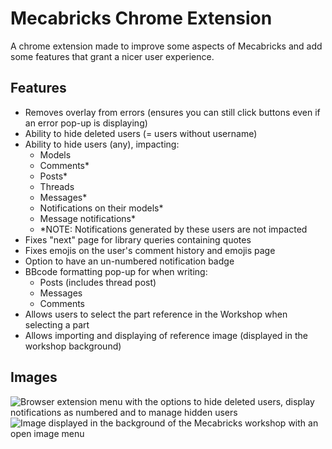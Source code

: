 # Mecabricks Chrome Extension

A chrome extension made to improve some aspects of Mecabricks and add some features that grant a nicer user experience.

## Features

- Removes overlay from errors (ensures you can still click buttons even if an error pop-up is displaying)
- Ability to hide deleted users (= users without username)
- Ability to hide users (any), impacting:
  - Models
  - Comments\*
  - Posts\*
  - Threads
  - Messages\*
  - Notifications on their models\*
  - Message notifications\*
  - \*NOTE: Notifications generated by these users are not impacted
- Fixes "next" page for library queries containing quotes
- Fixes emojis on the user's comment history and emojis page
- Option to have an un-numbered notification badge
- BBcode formatting pop-up for when writing:
  - Posts (includes thread post)
  - Messages
  - Comments
- Allows users to select the part reference in the Workshop when selecting a part
- Allows importing and displaying of reference image (displayed in the workshop background)

## Images
![Browser extension menu with the options to hide deleted users, display notifications as numbered and to manage hidden users](https://github.com/user-attachments/assets/6e2d0395-df2d-47bd-94e0-ec37c73f9b72)
![Image displayed in the background of the Mecabricks workshop with an open image menu](https://github.com/user-attachments/assets/9d0cd8f4-c6b8-44da-a04f-9fbdf5b64169)

